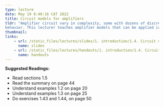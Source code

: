 ```yaml
---
type: lecture
date: May 19 8:40:16 CAT 2022
title: Circuit models for amplifiers
tldr: "Amplifier circuit vary in complexity, some with dozens of discrete components. In order to be able to apply the resulting amplifier circuit as a building block in a system, one must be able to characterize, or model, its terminal
behavior. This lecturer teaches amplifier models that can be applied irrespective of the complexity of the internal circuit of the amplifier. The values of the model parameters can be found either by analyzing the amplifier circuit or by performing measurements at the amplifier terminals."
thumbnail: 
links: 
    - url: /static_files/lectures/slides/1. introduction/1.4. Circuit models for amplifiers.pdf
      name: slides
    - url: /static_files/lectures/handouts/1. introduction/1.4. Circuit models for amplifiers.pdf
      name: handouts
---
```

**Suggested Readings:**

- Read sections 1.5 
- Read the summary on page 44
- Understand examples 1.2 on page 20
- Understand examples 1.3 on page 25
- Do exercises 1.43 and 1.44, on page 50


